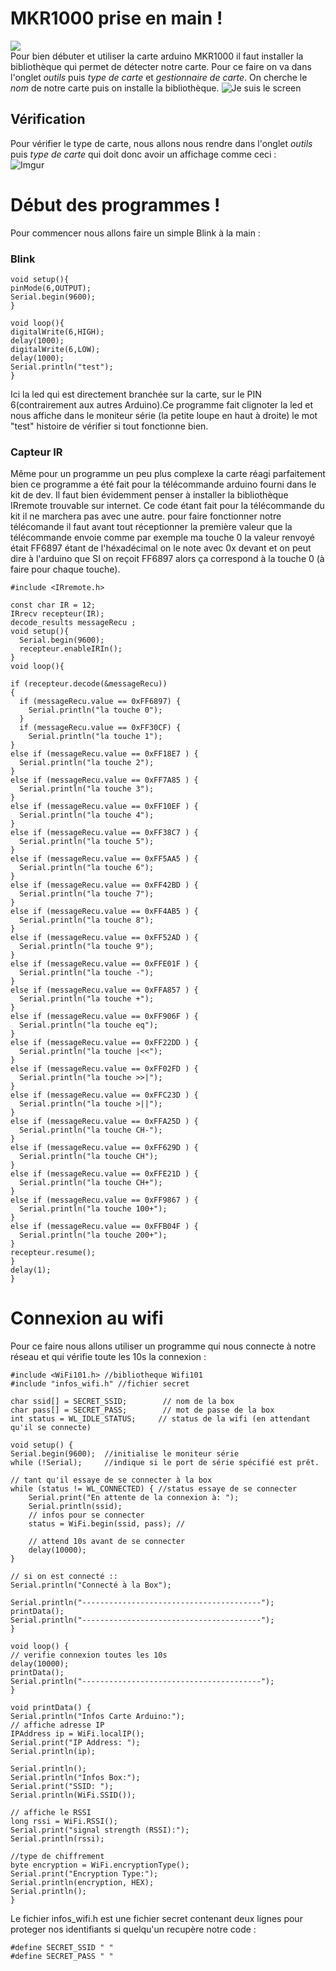 # MKR1000 prise en main ! <br>
![](https://i.imgur.com/YfzdXIbm.jpg)<br>
Pour bien débuter et utiliser la carte arduino MKR1000 il faut installer la bibliothèque qui permet de détecter notre carte. Pour ce faire on va dans l'onglet *outils* puis *type de carte* et *gestionnaire de carte*. On cherche le *nom* de notre carte puis on installe la bibliothèque.
![Je suis le screen](https://i.imgur.com/pYETuny.jpg)

## Vérification 
Pour vérifier le type de carte, nous allons nous rendre dans l'onglet *outils* puis *type de carte* qui doit donc avoir un affichage comme ceci : <br>
![Imgur](https://i.imgur.com/54ZN6AQm.png)

# Début des programmes ! 
Pour commencer nous allons faire un simple Blink à la main : 
### Blink
    void setup(){
    pinMode(6,OUTPUT);
    Serial.begin(9600);
    }
 
    void loop(){
    digitalWrite(6,HIGH);
    delay(1000);
    digitalWrite(6,LOW);
    delay(1000);
    Serial.println("test");
    }

Ici la led qui est directement branchée sur la carte, sur le PIN 6(contrairement aux autres Arduino).Ce  programme fait clignoter la led et nous affiche dans le moniteur série (la petite loupe en haut à droite) le mot "test" histoire de vérifier si tout fonctionne bien.

### Capteur IR
Même pour un programme un peu plus complexe la carte réagi parfaitement bien ce programme a été fait pour la télécommande arduino fourni dans le kit de dev. Il faut bien évidemment penser à installer la bibliothèque IRremote trouvable sur internet. Ce code étant fait pour la télécommande du kit il ne marchera pas avec une autre. pour faire fonctionner notre télécomande il faut avant tout réceptionner la première valeur que la télécommande envoie comme par exemple ma touche 0 la valeur renvoyé était FF6897 étant de l'héxadécimal on le note avec 0x devant et on peut dire à l'arduino que SI on reçoit FF6897 alors ça correspond à la touche 0 (à faire pour chaque touche).

    #include <IRremote.h>

    const char IR = 12;
    IRrecv recepteur(IR);
    decode_results messageRecu ;
    void setup(){
      Serial.begin(9600);
      recepteur.enableIRIn();
    }
    void loop(){

    if (recepteur.decode(&messageRecu))
    {
      if (messageRecu.value == 0xFF6897) {
        Serial.println("la touche 0");
      }
      if (messageRecu.value == 0xFF30CF) {
        Serial.println("la touche 1");
    }
    else if (messageRecu.value == 0xFF18E7 ) {
      Serial.println("la touche 2");
    }
    else if (messageRecu.value == 0xFF7A85 ) {
      Serial.println("la touche 3");
    }
    else if (messageRecu.value == 0xFF10EF ) {
      Serial.println("la touche 4");
    }
    else if (messageRecu.value == 0xFF38C7 ) {
      Serial.println("la touche 5");
    }
    else if (messageRecu.value == 0xFF5AA5 ) {
      Serial.println("la touche 6");
    }
    else if (messageRecu.value == 0xFF42BD ) {
      Serial.println("la touche 7");
    }
    else if (messageRecu.value == 0xFF4AB5 ) {
      Serial.println("la touche 8");
    }
    else if (messageRecu.value == 0xFF52AD ) {
      Serial.println("la touche 9");
    }
    else if (messageRecu.value == 0xFFE01F ) {
      Serial.println("la touche -");
    }
    else if (messageRecu.value == 0xFFA857 ) {
      Serial.println("la touche +");
    }
    else if (messageRecu.value == 0xFF906F ) {
      Serial.println("la touche eq");
    }
    else if (messageRecu.value == 0xFF22DD ) {
      Serial.println("la touche |<<");
    }
    else if (messageRecu.value == 0xFF02FD ) {
      Serial.println("la touche >>|");
    }
    else if (messageRecu.value == 0xFFC23D ) {
      Serial.println("la touche >||");
    }
    else if (messageRecu.value == 0xFFA25D ) {
      Serial.println("la touche CH-");
    }
    else if (messageRecu.value == 0xFF629D ) {
      Serial.println("la touche CH");
    }
    else if (messageRecu.value == 0xFFE21D ) {
      Serial.println("la touche CH+");
    }
    else if (messageRecu.value == 0xFF9867 ) {
      Serial.println("la touche 100+");
    }
    else if (messageRecu.value == 0xFFB04F ) {
      Serial.println("la touche 200+");
    }
    recepteur.resume();
    }
    delay(1);
    }
# Connexion au wifi 

Pour ce faire nous allons utiliser un programme qui nous connecte à notre réseau et qui vérifie toute les 10s la connexion  :

    #include <WiFi101.h> //bibliotheque Wifi101
    #include "infos_wifi.h" //fichier secret 

    char ssid[] = SECRET_SSID;        // nom de la box
    char pass[] = SECRET_PASS;        // mot de passe de la box
    int status = WL_IDLE_STATUS;     // status de la wifi (en attendant qu'il se connecte)

    void setup() {
    Serial.begin(9600);  //initialise le moniteur série
    while (!Serial);     //indique si le port de série spécifié est prêt.

    // tant qu'il essaye de se connecter à la box
    while (status != WL_CONNECTED) { //status essaye de se connecter
        Serial.print("En attente de la connexion à: ");
        Serial.println(ssid);
        // infos pour se connecter
        status = WiFi.begin(ssid, pass); //

        // attend 10s avant de se connecter
        delay(10000);
    }

    // si on est connecté ::
    Serial.println("Connecté à la Box");
    
    Serial.println("----------------------------------------");
    printData();
    Serial.println("----------------------------------------");
    }

    void loop() {
    // verifie connexion toutes les 10s
    delay(10000);
    printData();
    Serial.println("----------------------------------------");
    }

    void printData() {
    Serial.println("Infos Carte Arduino:");
    // affiche adresse IP
    IPAddress ip = WiFi.localIP();
    Serial.print("IP Address: ");
    Serial.println(ip);

    Serial.println();
    Serial.println("Infos Box:");
    Serial.print("SSID: ");
    Serial.println(WiFi.SSID());

    // affiche le RSSI
    long rssi = WiFi.RSSI();
    Serial.print("signal strength (RSSI):");
    Serial.println(rssi);

    //type de chiffrement 
    byte encryption = WiFi.encryptionType();
    Serial.print("Encryption Type:");
    Serial.println(encryption, HEX);
    Serial.println();
    }

Le fichier infos_wifi.h est une fichier secret contenant deux lignes pour proteger nos identifiants si quelqu'un recupère notre code :

    #define SECRET_SSID " "
    #define SECRET_PASS " "
